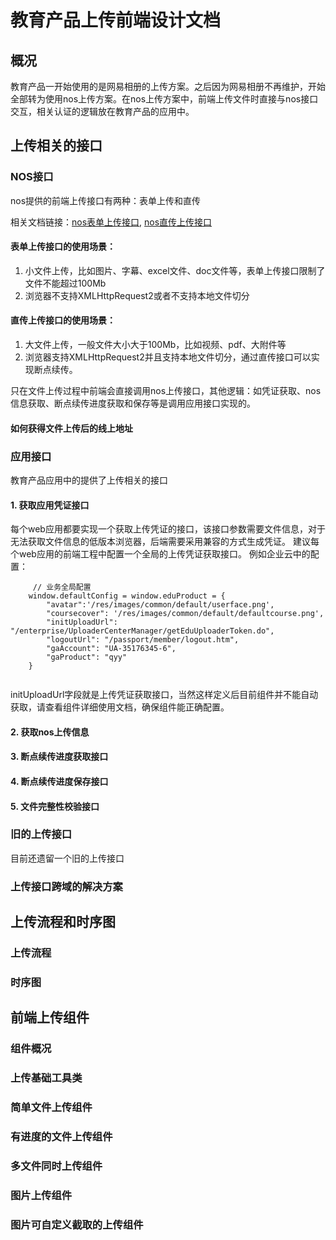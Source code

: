 # 教育产品上传前端设计文档

## 概况
教育产品一开始使用的是网易相册的上传方案。之后因为网易相册不再维护，开始全部转为使用nos上传方案。在nos上传方案中，前端上传文件时直接与nos接口交互，相关认证的逻辑放在教育产品的应用中。

## 上传相关的接口

### NOS接口
nos提供的前端上传接口有两种：表单上传和直传

相关文档链接：[nos表单上传接口](), [nos直传上传接口]()

#### 表单上传接口的使用场景：
1. 小文件上传，比如图片、字幕、excel文件、doc文件等，表单上传接口限制了文件不能超过100Mb
2. 浏览器不支持XMLHttpRequest2或者不支持本地文件切分


#### 直传上传接口的使用场景：
1. 大文件上传，一般文件大小大于100Mb，比如视频、pdf、大附件等
2. 浏览器支持XMLHttpRequest2并且支持本地文件切分，通过直传接口可以实现断点续传。

只在文件上传过程中前端会直接调用nos上传接口，其他逻辑：如凭证获取、nos信息获取、断点续传进度获取和保存等是调用应用接口实现的。

#### 如何获得文件上传后的线上地址

### 应用接口
教育产品应用中的提供了上传相关的接口
#### 1. 获取应用凭证接口
每个web应用都要实现一个获取上传凭证的接口，该接口参数需要文件信息，对于无法获取文件信息的低版本浏览器，后端需要采用兼容的方式生成凭证。
建议每个web应用的前端工程中配置一个全局的上传凭证获取接口。
例如企业云中的配置：

````
	 // 业务全局配置
    window.defaultConfig = window.eduProduct = {
    	"avatar":'/res/images/common/default/userface.png',
    	"coursecover": '/res/images/common/default/defaultcourse.png',
      	"initUploadUrl": "/enterprise/UploaderCenterManager/getEduUploaderToken.do",
   		"logoutUrl": "/passport/member/logout.htm",
    	"gaAccount": "UA-35176345-6",
    	"gaProduct": "qyy"
    }
    
````

initUploadUrl字段就是上传凭证获取接口，当然这样定义后目前组件并不能自动获取，请查看组件详细使用文档，确保组件能正确配置。

#### 2. 获取nos上传信息
#### 3. 断点续传进度获取接口
#### 4. 断点续传进度保存接口
#### 5. 文件完整性校验接口

### 旧的上传接口
目前还遗留一个旧的上传接口

### 上传接口跨域的解决方案

## 上传流程和时序图
### 上传流程
### 时序图

## 前端上传组件
### 组件概况
### 上传基础工具类
### 简单文件上传组件
### 有进度的文件上传组件
### 多文件同时上传组件
### 图片上传组件
### 图片可自定义截取的上传组件
